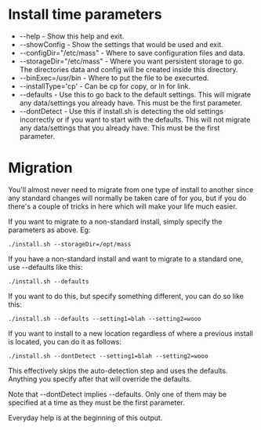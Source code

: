 # Install time parameters

* --help - Show this help and exit.
* --showConfig - Show the settings that would be used and exit.
* --configDir="/etc/mass" - Where to save configuration files and data.
* --storageDir="/etc/mass" - Where you want persistent storage to go. The directories data and config will be created inside this directory.
* --binExec=/usr/bin - Where to put the file to be execurted.
* --installType='cp' - Can be cp for copy, or ln for link.
* --defaults - Use this to go back to the default settings. This will migrate any data/settings you already have. This must be the first parameter.
* --dontDetect - Use this if install.sh is detecting the old settings incorrectly or if you want to start with the defaults. This will not migrate any data/settings that you already have. This must be the first parameter.

# Migration

You'll almost never need to migrate from one type of install to another since any standard changes will normally be taken care of for you, but if you do there's a couple of tricks in here which will make your life much easier.

If you want to migrate to a non-standard install, simply specify the parameters as above. Eg:

    ./install.sh --storageDir=/opt/mass

If you have a non-standard install and want to migrate to a standard one, use --defaults like this:

    ./install.sh --defaults

If you want to do this, but specify something different, you can do so like this:

    ./install.sh --defaults --setting1=blah --setting2=wooo

If you want to install to a new location regardless of where a previous install is located, you can do it as follows:

    ./install.sh --dontDetect --setting1=blah --setting2=wooo

This effectively skips the auto-detection step and uses the defaults. Anything you specify after that will override the defaults.

Note that --dontDetect implies --defaults. Only one of them may be specified at a time as they must be the first parameter.


Everyday help is at the beginning of this output.
